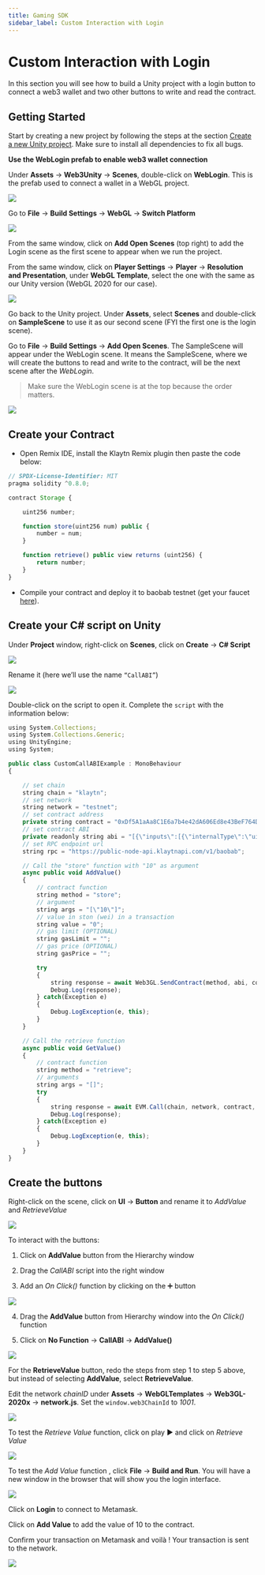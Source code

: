 ```yaml
---
title: Gaming SDK
sidebar_label: Custom Interaction with Login
---
```


# Custom Interaction with Login <a id="Custom Interaction with Login"></a>

In this section you will see how to build a Unity project with a login button to connect a web3 wallet and two other buttons to write and read the contract.


## Getting Started <a id="Getting Started"></a>

Start by creating a new project by following the steps at the section [Create a new Unity project](./create-a-new-unity-project.md).
Make sure to install all dependencies to fix all bugs.

**Use the WebLogin prefab to enable web3 wallet connection**

Under **Assets** → **Web3Unity** → **Scenes**, double-click on **WebLogin**. This is the prefab used to connect a wallet in a WebGL project.

![](./../../../static/images/chainsafe/12_webLogin.png)

Go to **File** → **Build Settings** → **WebGL** → **Switch Platform**

![](./../../../static/images/chainsafe/13_webGL_switch.png)

From the same window, click on **Add Open Scenes** (top right) to add the Login scene as the first scene to appear when we run the project.

From the same window, click on **Player Settings** → **Player** → **Resolution and Presentation**, under **WebGL Template**, select the one with the same as our Unity version (WebGL 2020 for our case).

![](../../../static/images/chainsafe/14_webGL_template.png)

Go back to the Unity project. Under **Assets**, select **Scenes** and double-click on **SampleScene** to use it as our second scene (FYI the first one is the login scene).

Go to **File** → **Build Settings** → **Add Open Scenes**. The SampleScene will appear under the WebLogin scene. It means the SampleScene, where we will create the buttons to read and write to the contract, will be the next scene after the *WebLogin*. 

> Make sure the WebLogin scene is at the top because the order matters.

![](../../../static/images/chainsafe/15_add_openScenes.png)

## Create your Contract <a id="Create your Contract"></a>

* Open Remix IDE, install the Klaytn Remix plugin then paste the code below:

```javascript
// SPDX-License-Identifier: MIT
pragma solidity ^0.8.0;

contract Storage { 

    uint256 number;

    function store(uint256 num) public {
        number = num;
    }

    function retrieve() public view returns (uint256) {
        return number;
    }
}

```

* Compile your contract and deploy it to baobab testnet (get your faucet [here](https://baobab.wallet.klaytn.foundation/faucet)).


## Create your C# script on Unity <a id="Create your C# script on Unity"></a>

Under **Project** window, right-click on **Scenes**, click on **Create** → **C# Script**

![](../../../static/images/chainsafe/16_create_c_scripts.png)

Rename it (here we’ll use the name `“CallABI”`)

![](../../../static/images/chainsafe/17_rename_script_callAbi.png)

Double-click on the script to open it. Complete the `script` with the information below:

```javascript
using System.Collections;
using System.Collections.Generic;
using UnityEngine;
using System;

public class CustomCallABIExample : MonoBehaviour
{

    // set chain
    string chain = "klaytn";
    // set network
    string network = "testnet";
    // set contract address
    private string contract = "0xDf5A1aAa8C1E6a7b4e42dA606Ed8e43BeF764D13";
    // set contract ABI
    private readonly string abi = "[{\"inputs\":[{\"internalType\":\"uint256\",\"name\":\"num\",\"type\":\"uint256\"}],\"name\":\"store\",\"outputs\":[],\"stateMutability\":\"nonpayable\",\"type\":\"function\",\"signature\":\"0x6057361d\"},{\"inputs\":[],\"name\":\"retrieve\",\"outputs\":[{\"internalType\":\"uint256\",\"name\":\"\",\"type\":\"uint256\"}],\"stateMutability\":\"view\",\"type\":\"function\",\"constant\":true,\"signature\":\"0x2e64cec1\"}]";
    // set RPC endpoint url
    string rpc = "https://public-node-api.klaytnapi.com/v1/baobab";

    // Call the "store" function with "10" as argument
    async public void AddValue()
    {
        // contract function 
        string method = "store";
        // argument
        string args = "[\"10\"]";
        // value in ston (wei) in a transaction
        string value = "0";
        // gas limit (OPTIONAL)
        string gasLimit = "";
        // gas price (OPTIONAL)
        string gasPrice = "";

        try 
        {
            string response = await Web3GL.SendContract(method, abi, contract, args, value, gasLimit, gasPrice);
            Debug.Log(response);
        } catch(Exception e) 
        {
            Debug.LogException(e, this);
        }
    }

    // Call the retrieve function
    async public void GetValue()
    {
        // contract function
        string method = "retrieve";
        // arguments
        string args = "[]";
        try
        {
            string response = await EVM.Call(chain, network, contract, abi, method, args, rpc);
            Debug.Log(response);
        } catch(Exception e) 
        {
            Debug.LogException(e, this);
        }
    }
}

```

## Create the buttons <a id="Create the buttons"></a>

Right-click on the scene, click on **UI** → **Button** and rename it to *AddValue* and *RetrieveValue*

![](../../../static/images/chainsafe/18_create_buttons.png)

To interact with the buttons:

1. Click on **AddValue** button from the Hierarchy window
   
2. Drag the *CallABI* script into the right window
   
3. Add an *On Click()* function by clicking on the ➕ button

![](../../../static/images/chainsafe/19_onClick_addScript.png)

4. Drag the **AddValue** button from Hierarchy window into the *On Click()* function
   
5. Click on **No Function** → **CallABI** → **AddValue()**

![](../../../static/images/chainsafe/20_addValue_buttonCall.png)

For the **RetrieveValue** button, redo the steps from step 1 to step 5 above, but instead of selecting **AddValue**, select **RetrieveValue**.

Edit the network *chainID* under **Assets** → **WebGLTemplates** → **Web3GL-2020x** → **network.js**. Set the `window.web3ChainId` to *1001*.

![](../../../static/images/chainsafe/21_setBaobab_chainId.png)


To test the *Retrieve Value* function, click on play ▶️ and click on *Retrieve Value*

![](../../../static/images/chainsafe/22_play_retrieveBtn.png)

To test the *Add Value* function , click **File** → **Build and Run**. You will have a new window in the browser that will show you the login interface.

![](../../../static/images/chainsafe/23_buildRun_ci.png)


Click on **Login** to connect to Metamask.

Click on **Add Value** to add the value of 10 to the contract.

Confirm your transaction on Metamask and voilà ! Your transaction is sent to the network.

![](../../../static/images/chainsafe/24_addValue_metamask.png)







